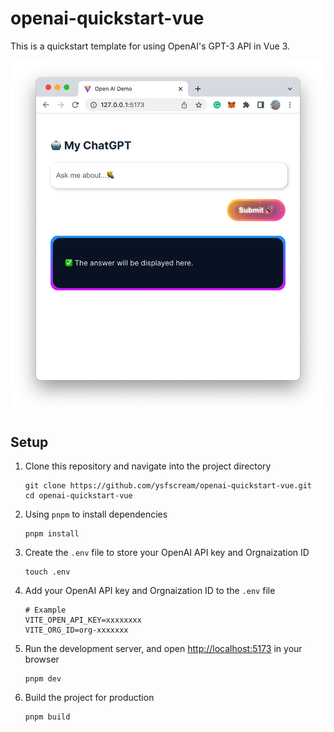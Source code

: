 # openai-quickstart-vue

This is a quickstart template for using OpenAI's GPT-3 API in Vue 3.

![image](./assets/preview.png)

## Setup

1. Clone this repository and navigate into the project directory

    ```shell
    git clone https://github.com/ysfscream/openai-quickstart-vue.git
    cd openai-quickstart-vue
    ```

2. Using `pnpm` to install dependencies
  
    ```shell
    pnpm install
    ```

3. Create the `.env` file to store your OpenAI API key and Orgnaization ID

    ```shell
    touch .env
    ```

4. Add your OpenAI API key and Orgnaization ID to the `.env` file

    ```shell
    # Example
    VITE_OPEN_API_KEY=xxxxxxxx
    VITE_ORG_ID=org-xxxxxxx
    ```

5. Run the development server, and open [http://localhost:5173](http://localhost:5173) in your browser

    ```shell
    pnpm dev
    ```

6. Build the project for production

    ```shell
    pnpm build
    ```
